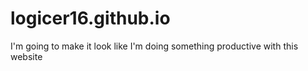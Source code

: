 # logicer16.github.io

I'm going to make it look like I'm doing something productive with this website
